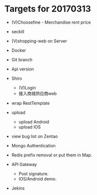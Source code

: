 # Targets for 20170313

- (V)Choosefine - Merchandise rent price
- seckill
- (V)shopping-web on Server
- Docker
- Git branch
- Api version
- Shiro

  - (V)Login
  - 接入商城供应商web

- wrap RestTemplate
- upload

  - upload Android
  - upload IOS

- view bug list on Zentao
- Mongo Authentication
- Redis prefix removal or put them in Map.
- API Gateway

  - Post signature.
  - IOS/Android demo.

- Jekins
